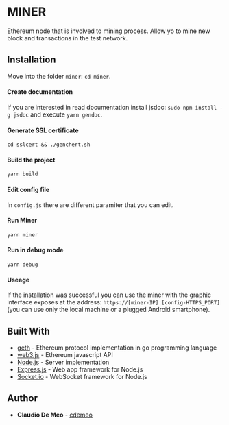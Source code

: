 # MINER

Ethereum node that is involved to mining process. Allow yo to mine new block and transactions in the test network.

## Installation

Move into the folder `miner`: `cd miner`.

#### Create documentation

If you are interested in read documentation install jsdoc: `sudo npm install -g jsdoc` and execute `yarn gendoc`.

#### Generate SSL certificate

```
cd sslcert && ./genchert.sh
```

#### Build the project

```
yarn build
```

#### Edit config file

In `config.js` there are different paramiter that you can edit.

#### Run Miner

```
yarn miner
```

#### Run in debug mode

```
yarn debug
```

#### Useage

If the installation was successful you can use the miner with the graphic interface exposes at the address: `https://[miner-IP]:[config-HTTPS_PORT]` (you can use only the local machine or a plugged Android smartphone).

## Built With

* [geth](https://geth.ethereum.org/) - Ethereum protocol implementation in go programming language
* [web3.js](https://web3js.readthedocs.io/en/1.0) - Ethereum javascript API
* [Node.js](https://nodejs.org/en/) - Server implementation
* [Express.js](http://expressjs.com/) - Web app framework for Node.js
* [Socket.io](https://socket.io/) - WebSocket framework for Node.js

## Author

* **Claudio De Meo** - [cdemeo](https://github.com/ClaudioDeMeo)
